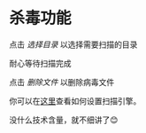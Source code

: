 # 杀毒功能

点击 *选择目录* 以选择需要扫描的目录

耐心等待扫描完成

点击 *删除文件* 以删除病毒文件

你可以在[这里][scan]查看如何设置扫描引擎。

没什么技术含量，就不细讲了😊

[scan]:/settings-feature.html#功能设置
